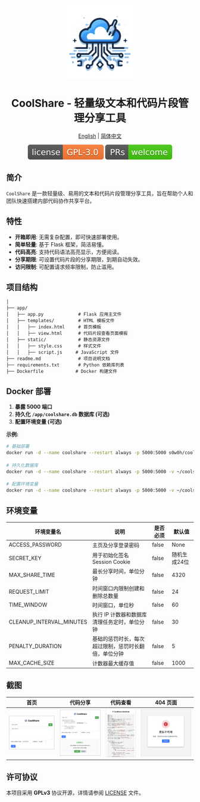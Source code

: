 <p align="center">
<img src="assets/logo.png" alt="coolshare" width="200">
</p>
<h1 align="center">
  CoolShare - 轻量级文本和代码片段管理分享工具
</h1>

<p align="center">
 <a href="docs/README.en.md">English</a> | <a href="README.md">简体中文</a>
</p>

<p align="center">
  <a href="https://github.com/s0w0h/coolshare/blob/main/LICENSE"><img src="assets/GPL-3.0License.svg" alt="License"></a>
  <a href="https://github.com/s0w0h/coolshare/pulls"><img src="assets/PRs-welcome-brightgreen.svg" alt="PRs Welcome"/></a>
</p>

## 简介

`CoolShare` 是一款轻量级、易用的文本和代码片段管理分享工具，旨在帮助个人和团队快速搭建内部代码协作共享平台。

## 特性

* **开箱即用**: 无需复杂配置，即可快速部署使用。
* **简单轻量**: 基于 Flask 框架，简洁易懂。
* **代码高亮**:  支持代码语法高亮显示，方便阅读。
* **分享期限**: 可设置代码片段的分享期限，到期自动失效。
* **访问限制**: 可配置请求频率限制，防止滥用。

## 项目结构

```
│  
├── app/
│   ├── app.py             # Flask 应用主文件
│   ├── templates/         # HTML 模板文件
│   │   ├── index.html     # 首页模板
│   │   ├── view.html      # 代码片段查看页面模板
│   ├── static/            # 静态资源文件
│   │   ├── style.css      # 样式文件
│   │   ├── script.js     # JavaScript 文件
├── readme.md              # 项目说明文档
├── requirements.txt       # Python 依赖库列表
├── Dockerfile            # Docker 构建文件
```

## Docker 部署

1. **暴露 5000 端口**
2. **持久化 `/app/coolshare.db` 数据库 (可选)**
3. **配置环境变量 (可选)**

**示例:**

```bash
# 基础部署
docker run -d --name coolshare --restart always -p 5000:5000 s0w0h/coolshare:latest

# 持久化数据库
docker run -d --name coolshare --restart always -p 5000:5000 -v ~/coolshare/db:/app/db s0w0h/coolshare:latest

# 配置环境变量
docker run -d --name coolshare --restart always -p 5000:5000 -v ~/coolshare/db:/app/db -e MAX_SHARE_TIME=100 s0w0h/coolshare:latest
```

## 环境变量

| 环境变量名               | 说明                                                          | 是否必须 | 默认值 |
| ------------------------ | ------------------------------------------------------------- | -------- | ------ |
| ACCESS_PASSWORD          | 主页及分享登录密码                                             | false    | None   |
| SECRET_KEY               | 用于初始化签名Session Cookie                                 | false    | 随机生成24位|
| MAX_SHARE_TIME           | 最长分享时间，单位分钟                                        | false    | 4320  |
| REQUEST_LIMIT            | 时间窗口内限制创建和删除总数量                                | false    | 24     |
| TIME_WINDOW              | 时间窗口，单位秒                                             | false    | 60     |
| CLEANUP_INTERVAL_MINUTES | 执行 IP 计数器和数据库清理任务定时，单位分钟                   | false    | 30     |
| PENALTY_DURATION         | 基础的惩罚时长，每次超过限制，惩罚时长翻倍，单位分钟            | false    | 5      |
| MAX_CACHE_SIZE           | 计数器最大缓存值                                               | false    | 1000   |

## 截图

| 首页 | 代码分享 | 代码查看 | 404 页面 |
|---|---|---|---|
| ![](assets/index.png) | ![](assets/share.png) | ![](assets/view.png) | ![](assets/404.png) |


## 许可协议

本项目采用 **GPLv3** 协议开源，详情请参阅 [LICENSE](LICENSE) 文件。
